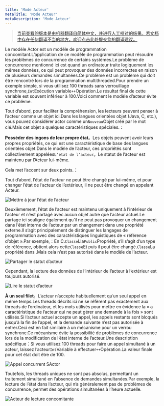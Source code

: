 ```yaml
---
title: 'Mode Acteur'
metaTitle: 'Mode Acteur'
metaDescription: 'Mode Acteur'
---
```


> [当前查看的版本是由机器翻译自简体中文，并进行人工校对的结果。若文档中存在任何翻译不当的地方，欢迎点击此处提交您的翻译建议。](https://crwd.in/newbeclaptrap)

Le modèle Actor est un modèle de programmation concomitant.L’application de ce modèle de programmation peut résoudre les problèmes de concurrence de certains systèmes.Le problème de concurrence mentionné ici est quand un ordinateur traite logiquement les mêmes données, ce qui peut provoquer des données incorrectes en raison de plusieurs demandes simultanées.Ce problème est un problème qui doit être rencontré lors de la programmation multithreaded.Pour prendre un exemple simple, si vous utilisez 100 threads sans verrouillage synchrone,`Int`Exécution variable`++`Opération.Le résultat final de cette variable est souvent inférieur à 100.Voici comment le modèle d’acteur évite ce problème.

Tout d’abord, pour faciliter la compréhension, les lecteurs peuvent penser à l’acteur comme un objet ici.Dans les langues orientées objet (Java, C, etc.), vous pouvez considérer actor comme un`Nouveau`Objet créé par le mot clé.Mais cet objet a quelques caractéristiques spéciales.：

**Posséder des ingons de leur propre état**。Les objets peuvent avoir leurs propres propriétés, ce qui est une caractéristique de base des langues orientées objet.Dans le modèle de l’acteur, ces propriétés sont collectivement appelées`L’état de l’acteur`。Le statut de l’acteur est maintenu par l’Acteur lui-même.

Cela met l’accent sur deux points.：

Tout d’abord, l’état de l’acteur ne peut être changé par lui-même, et pour changer l’état de l’acteur de l’extérieur, il ne peut être changé en appelant Acteur.

![Mettre à jour l’état de l’acteur](/images/20190226-001.gif)

Deuxièmement, l’état de l’acteur est maintenu uniquement à l’intérieur de l’acteur et n’est partagé avec aucun objet autre que l’acteur actuel.Le partage ici souligne également qu’il ne peut pas provoquer un changement dans l’état interne de l’acteur par un changement dans une propriété externe.Il s’agit principalement de distinguer les langages de programmation avec des caractéristiques linguistiques de « référence d’objet ».Par exemple,：En C.`Classe`Lla`Public`Propriété, s’il s’agit d’un type de référence, obtient alors cette`Classe`Et puis il peut être changé.`Classe`La propriété dans .Mais cela n’est pas autorisé dans le modèle de l’acteur.

![Partager le statut d’acteur](/images/20190226-003.gif)

Cependant, la lecture des données de l’intérieur de l’acteur à l’extérieur est toujours autorisé.

![Lire le statut d’acteur](/images/20190226-002.gif)

**À un seul filet**。L’acteur n’accepte habituellement qu’un seul appel en même temps.Les threads décrits ici ne se réfèrent pas exactement aux threads de l’ordinateur, et les mots utilisés pour mettre en évidence la « a caractéristique de l’acteur qui ne peut gérer une demande à la fois » sont utilisés.Si l’acteur actuel accepte un appel, les appels restants sont bloqués jusqu’à la fin de l’appel, et la demande suivante n’est pas autorisée à entrer.Ceci est en fait similaire à un mécanisme pour un verrou synchrone.Ce mécanisme évite la possibilité de problèmes de concurrence lors de la modification de l’état interne de l’acteur.Une description spécifique：Si vous utilisez 100 threads pour faire un appel simultané à un acteur, laissez l’acteur`Int`Variable à effectuer`++`Opération.La valeur finale pour cet état doit être de 100.

![Appel concurrent SActor](/images/20190226-004.gif)

Toutefois, les threads uniques ne sont pas absolus, permettant un traitement simultané en l’absence de demandes simultanées.Par exemple, la lecture de l’état dans l’acteur, qui n’a généralement pas de problèmes de concurrence, permet des opérations simultanées à l’heure actuelle.

![Acteur de lecture concomitante](/images/20190226-005.gif)
